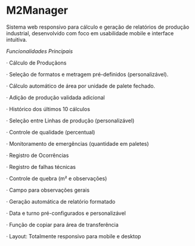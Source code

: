# M2Manager
Sistema web responsivo para cálculo e geração de relatórios de produção industrial, desenvolvido com foco em usabilidade mobile e interface intuitiva.



*Funcionalidades Principais*

· Cálculo de Produçãons 

· Seleção de formatos e 
metragem pré-definidos (personalizável).

· Cálculo automático de área por unidade de palete fechado.

· Adição de produção validada adicional

· Histórico dos últimos 10 cálculos

· Seleção entre Linhas de produção (personalizável)

· Controle de qualidade (percentual)

· Monitoramento de emergências (quantidade em paletes)

· Registro de Ocorrências

· Registro de falhas técnicas

· Controle de quebra (m² e observações)

· Campo para observações gerais

· Geração automática de relatório formatado

· Data e turno pré-configurados e personalizável 

· Função de copiar para área de transferência

· Layout: Totalmente responsivo para mobile e desktop
